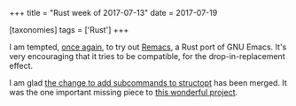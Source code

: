 +++
title = "Rust week of 2017-07-13"
date = 2017-07-19

[taxonomies]
tags = ['Rust']
+++

I am tempted, [once again], to try out [Remacs], a Rust port of GNU
Emacs. It's very encouraging that it tries to be compatible, for the
drop-in-replacement effect.

I am glad [the change to add subcommands to structopt] has been merged.
It was the one important missing piece to [this wonderful project].

[once again]: http://tshepang.net/rust-week-of-2017-01-06
[Remacs]: https://github.com/Wilfred/remacs
[the change to add subcommands to structopt]: https://github.com/TeXitoi/structopt/pull/17
[this wonderful project]: https://github.com/TeXitoi/structopt
